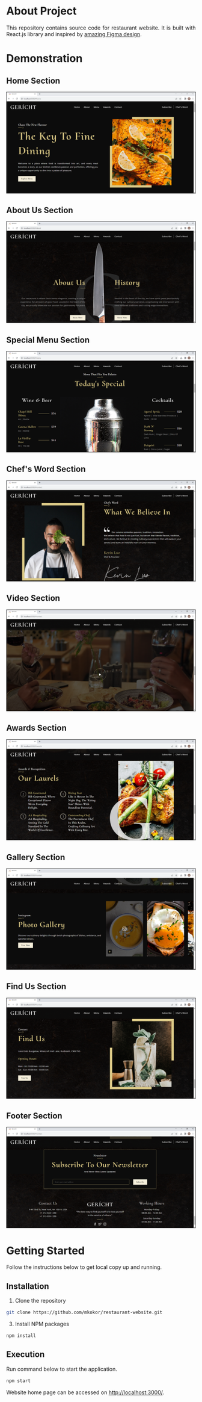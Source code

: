 # About Project
<p align="justify"> 
This repository contains source code for restaurant website. It is built with React.js library and inspired by <a href="https://ui8.net/iqonicdesign/products/gericht-restaurant-website-ui-in-figma">amazing Figma design</a>.
</p>

# Demonstration

## Home Section
<div align="center">
  <img src="./demonstration/screenshots/home.png" alt="home" />
</div>

## About Us Section
<div align="center">
  <img src="./demonstration/screenshots/about-us.png" alt="about" />
</div>

## Special Menu Section
<div align="center">
  <img src="./demonstration/screenshots/special-menu.png" alt="menu" />
</div>

## Chef's Word Section
<div align="center">
  <img src="./demonstration/screenshots/chef.png" alt="chef" />
</div>

## Video Section
<div align="center">
  <img src="./demonstration/screenshots/video.png" alt="video" />
</div>

## Awards Section
<div align="center">
  <img src="./demonstration/screenshots/awards.png" alt="awards" />
</div>

## Gallery Section
<div align="center">
  <img src="./demonstration/screenshots/gallery.png" alt="gallery" />
</div>

## Find Us Section
<div align="center">
  <img src="./demonstration/screenshots/find-us.png" alt="find-us" />
</div>

## Footer Section
<div align="center">
  <img src="./demonstration/screenshots/footer.png" alt="footer" />
</div>

# Getting Started
<p align="justify">
Follow the instructions below to get local copy up and running.
</p>

## Installation
1. Clone the repository
```bash
git clone https://github.com/mkokor/restaurant-website.git
```
3. Install NPM packages
```bash
npm install
```

## Execution
<p align="justify">
Run command below to start the application.
</p>

```bash
npm start
```

<p align="justify">
Website home page can be accessed on <a href="http://localhost:3000/">http://localhost:3000/</a>.
</p>
